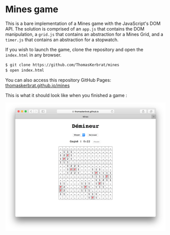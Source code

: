 
# Mines game

This is a bare implementation of a Mines game with the JavaScript's DOM API.
The solution is comprised of an `app.js` that contains the DOM manipulation,
a `grid.js` that contains an abstraction for a Mines Grid,
and a `timer.js` that contains an abstraction for a stopwatch.

If you wish to launch the game, clone the repository and open the `index.html` in any browser.

```bash
$ git clone https://github.com/ThomasKerbrat/mines
$ open index.html
```

You can also access this repository GitHub Pages: [thomaskerbrat.github.io/mines](https://thomaskerbrat.github.io/mines)

This is what it should look like when you finished a game :

![A finished Mines grid](docs/finished-mines-grid.png)
